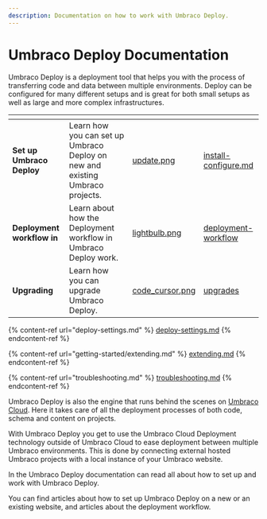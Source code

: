 ```yaml
---
description: Documentation on how to work with Umbraco Deploy.
---
```


# Umbraco Deploy Documentation

Umbraco Deploy is a deployment tool that helps you with the process of transferring code and data between multiple environments. Deploy can be configured for many different setups and is great for both small setups as well as large and more complex infrastructures.

<table data-view="cards"><thead><tr><th></th><th></th><th data-hidden data-card-cover data-type="files"></th><th data-hidden data-card-target data-type="content-ref"></th></tr></thead><tbody><tr><td><strong>Set up Umbraco Deploy</strong></td><td>Learn how you can set up Umbraco Deploy on new and existing Umbraco projects.</td><td><a href=".gitbook/assets/update.png">update.png</a></td><td><a href="installation/install-configure.md">install-configure.md</a></td></tr><tr><td><strong>Deployment workflow in</strong></td><td>Learn about how the Deployment workflow in Umbraco Deploy work.</td><td><a href=".gitbook/assets/lightbulb.png">lightbulb.png</a></td><td><a href="deployment-workflow/">deployment-workflow</a></td></tr><tr><td><strong>Upgrading</strong></td><td>Learn how you can upgrade Umbraco Deploy.</td><td><a href=".gitbook/assets/code_cursor.png">code_cursor.png</a></td><td><a href="upgrades/">upgrades</a></td></tr></tbody></table>

{% content-ref url="deploy-settings.md" %}
[deploy-settings.md](deploy-settings.md)
{% endcontent-ref %}

{% content-ref url="getting-started/extending.md" %}
[extending.md](getting-started/extending.md)
{% endcontent-ref %}

{% content-ref url="troubleshooting.md" %}
[troubleshooting.md](troubleshooting.md)
{% endcontent-ref %}

Umbraco Deploy is also the engine that runs behind the scenes on [Umbraco Cloud](https://docs.umbraco.com/umbraco-cloud/). Here it takes care of all the deployment processes of both code, schema and content on projects.

With Umbraco Deploy you get to use the Umbraco Cloud Deployment technology outside of Umbraco Cloud to ease deployment between multiple Umbraco environments. This is done by connecting external hosted Umbraco projects with a local instance of your Umbraco website.

In the Umbraco Deploy documentation can read all about how to set up and work with Umbraco Deploy.

You can find articles about how to set up Umbraco Deploy on a new or an existing website, and articles about the deployment workflow.
